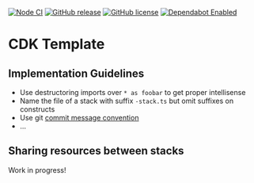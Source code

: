 [![Node CI](https://github.com/bmacher/cdk-template/workflows/Node%20CI/badge.svg)](https://github.com/bmacher/cdk-template/actions?query=workflow%3A%22Node+CI%22)
[![GitHub release](https://img.shields.io/github/release/bmacher/cdk-template.svg)](https://GitHub.com/bmacher/cdk-template/releases/)
[![GitHub license](https://img.shields.io/github/license/bmacher/cdk-template.svg)](https://github.com/bmacher/cdk-template/blob/master/LICENSE)
[![Dependabot Enabled](https://api.dependabot.com/badges/status?host=github&repo=bmacher/cdk-template)](https://github.com/bmacher/cdk-template/network/updates)

# CDK Template

## Implementation Guidelines

  - Use destructoring imports over `* as foobar` to get proper intellisense
  - Name the file of a stack with suffix `-stack.ts` but omit suffixes on constructs
  - Use git [commit message convention](https://github.com/digital-production-platform/isi-ui-infra/blob/master/.github/commit-convention.md)
  - ...

## Sharing resources between stacks

Work in progress!
